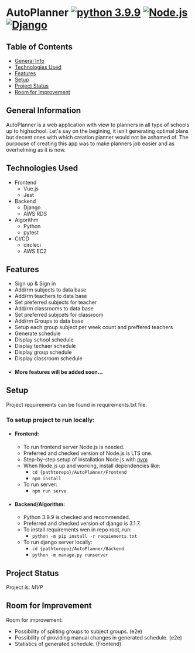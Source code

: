 # AutoPlanner [![python 3.9.9](https://img.shields.io/badge/python-3.9-green.svg)](https://www.python.org/downloads/release/python-399/) [![Node.js](https://img.shields.io/badge/Node.js-16.13.1-green)](https://nodejs.org/en/download/) [![Django](https://img.shields.io/badge/Django-3.1.7-green)](https://www.djangoproject.com/download/)

## Table of Contents
* [General Info](#general-information)
* [Technologies Used](#technologies-used)
* [Features](#features)
* [Setup](#setup)
* [Project Status](#project-status)
* [Room for Improvement](#room-for-improvement)
<!-- * [License](#license) -->


## General Information
AutoPlanner is a web application with view to planners in all type of schools up to highschool.
Let's say on the begining, it isn't generating optimal plans but decent ones with which creation planner would not be ashamed of.
The purpouse of creating this app was to make planners job easier and as overhelming as it is now.


## Technologies Used
- Frontend
  - Vue.js
  - Jest
- Backend
  - Django  
  - AWS RDS
- Algorithm
  - Python
  - pytest
- CI/CD
  - circleci
  - AWS EC2


## Features
- Sign up & Sign in
- Add/rm subjects to data base
- Add/rm teachers to data base
- Set preferred subjects for teacher
- Add/rm classrooms to data base
- Set preferred subjcets for classroom
- Add/rm Groups to data base
- Setup each group subject per week count 
  and preffered teachers
- Generate schedule
- Display school schedule
- Display techaer schedule
- Display group schedule
- Display classroom schedule
- #### More features will be added soon...


## Setup
Project requirements can be found in requirements.txt file.
### To setup project to run locally:
 - #### Frontend:
    - To run frontend server Node.js is needed. 
    - Preferred and checked version of Node.js is LTS one.
    - Step-by-step setup of installation Node.js with [nvm](https://gist.github.com/d2s/372b5943bce17b964a79)
    - When Node.js up and working, install dependencies like:
      - ``` cd {pathtorepo}/AutoPlanner/Frontend ```
      - ``` npm install ```
    - To run server:
      - ``` npm run serve ```
 - #### Backend/Algorithm:
    - Python 3.9.9 is checked and recommended.
    - Preferred and checked version of django is 3.1.7.
    - To install requirements wen in repo root, run:
      - ``` python -m pip install -r requiements.txt ```
    - To run django server locally: 
      - ``` cd {pathtorepo}/AutoPlanner/Backend ```
      - ``` python -m manage.py runserver ```


## Project Status
Project is: _MVP_


## Room for Improvement
Room for improvement:
- Possibility of spliting groups to subject groups. (e2e)
- Possibility of providing manual changes in generated schedule. (e2e) 
- Statistics of generated schedule. (Frontend)

